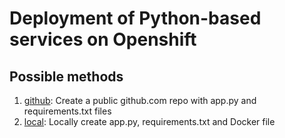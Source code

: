 # Deployment of Python-based services on Openshift

## Possible methods
1. [github](/github): Create a public github.com repo with app.py and requirements.txt files
2. [local](/local): Locally create app.py, requirements.txt and Docker file
